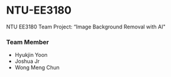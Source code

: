 # NTU-EE3180
NTU EE3180 Team Project: “Image Background Removal with AI"

### Team Member
- Hyukjin Yoon
- Joshua Jr
- Wong Meng Chun
